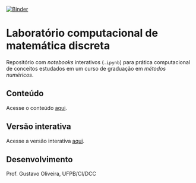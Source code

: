 [![Binder](https://mybinder.org/badge.svg)](https://mybinder.org/v2/gh/gcpeixoto/ipynb-lab-matematica-discreta/master?urlpath=lab/tree/conteudo.ipynb)

# Laboratório computacional de matemática discreta

Repositório com _notebooks_ interativos (`.ipynb`) 
para prática computacional de conceitos estudados 
em um curso de graduação em _métodos numéricos_.

## Conteúdo 

Acesse o conteúdo [aqui](conteudo.ipynb).  

## Versão interativa

Acesse a versão interativa [aqui](https://mybinder.org/v2/gh/gcpeixoto/ipynb-lab-matematica-discreta/master?urlpath=lab/tree/conteudo.ipynb).


## Desenvolvimento

Prof. Gustavo Oliveira, UFPB/CI/DCC
